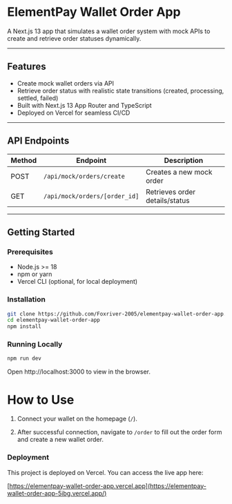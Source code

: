 # ElementPay Wallet Order App

A Next.js 13 app that simulates a wallet order system with mock APIs to create and retrieve order statuses dynamically.

---

## Features

- Create mock wallet orders via API
- Retrieve order status with realistic state transitions (created, processing, settled, failed)
- Built with Next.js 13 App Router and TypeScript
- Deployed on Vercel for seamless CI/CD

---

## API Endpoints

| Method | Endpoint                       | Description                      |
|--------|-------------------------------|---------------------------------|
| POST   | `/api/mock/orders/create`      | Creates a new mock order         |
| GET    | `/api/mock/orders/[order_id]`  | Retrieves order details/status   |

---

## Getting Started

### Prerequisites

- Node.js >= 18
- npm or yarn
- Vercel CLI (optional, for local deployment)

### Installation

```bash
git clone https://github.com/Foxriver-2005/elementpay-wallet-order-app.git
cd elementpay-wallet-order-app
npm install
```
### Running Locally
```bash
npm run dev
```
Open http://localhost:3000 to view in the browser.

# How to Use

1. Connect your wallet on the homepage (`/`).

2. After successful connection, navigate to `/order` to fill out the order form and create a new wallet order.


### Deployment
This project is deployed on Vercel. You can access the live app here:

[https://elementpay-wallet-order-app.vercel.app](https://elementpay-wallet-order-app-5ibg.vercel.app/)

